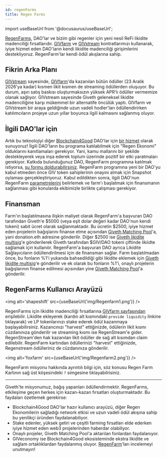 ```yaml
---
id: regenFarms
title: Regen Farms
---
```

import useBaseUrl from '@docusaurus/useBaseUrl';

[RegenFarms](https://giveth.io/givfarm), DAO'lar ve bizim gibi regenler için yeni nesil ReFi likidite madenciliği fırsatlarıdır. [GIVfarm](https://giveth.io/givfarm) ve [GIVstream](https://giveth.io/givstream) kontratlarımızı kullanarak, iyiye hizmet eden DAO'ların kendi likidite madenciliği girişimlerini destekliyoruz. RegenFarm'lar kendi ödül akışlarına sahip.

## Fikrin Arka Planı
[GIVstream](https://docs.giveth.io/giveconomy/givstream) sayesinde, [GIVfarm](https://giveth.io/givfarm)'da kazanılan bütün ödüller (23 Aralık 2026'ya kadar) kısmen likit kısmen de streaming ödüllerden oluşuyor. Bu durum, aşırı satış baskısı oluşturmaksızın yüksek APR'lı ödüller vermemize olanak sağlıyor. GIVstream sayesinde Giveth geleneksel likidite madenciliğine karşı mükemmel bir alternatife öncülük yaptı. GIVfarm ve GIVstream bir araya geldiğinde uzun vadeli hodler'ları ödüllendirirken katılımcıların projeye uzun yıllar boyunca ilgili kalmasını sağlanmış oluyor.

## İlgili DAO'lar için
Artık bu teknolojiyi diğer [Blockchain4Good](https://twitter.com/search?q=%23blockchain4good&src=typed_query) DAO'lar için [bir hizmet](https://forum.giveth.io/t/crazy-idea-stream-as-a-service-giviverse-multiverse-now-called-regenfarms/295) olarak sunuyoruz! İlgili DAO'ların bu programa katılabilmek için "Regen Ekonomi" olduklarını kanıtlamaları gerekiyor. Yani, kamu mallarını bir şekilde destekleyerek veya inşa ederek toplum üzerinde pozitif bir etki yaratmaları gerekiyor. Katkıda bulunduğunuz DAO, RegenFarm programına katılmak istiyorsa, [şu formu doldurabilirsiniz](https://giveth.typeform.com/regenfarms). RegenFarm programına yeni bir DAO'yu kabul etmeden önce GIV token sahiplerinin onayını almak için Snapshot oylaması gerçekleştiriyoruz. Kabul edildikten sonra, ilgili DAO'nun RegenFarm [parametrelerini](https://www.notion.so/giveth/Regen-Farm-Parameters-a5b474e75f334d03ad1c1c43f5d923d4) belirlemek ve farm'ı başlatmak için finansmanın sağlanması gibi konularda ekibimizle birlikte çalışması gerekiyor.

## Finansman
Farm'ın başlatılmasına ilişkin maliyet olarak RegenFarm'a başvuran DAO tarafından Giveth'e $5000 (veya eşit dolar değeri kadar DAO'nun kendi tokeni) sabit ücret olarak sağlanmaktadır. Bu ücretin $2500, iyiye hizmet eden projelerin bağışlarını finanse etme açısından [Giveth Matching Pool](https://giveth.io/project/donation-eth)'a, yani donation.eth adresine gönderilir. Diğer $2500 ise [Giveth likidite multisig](https://blockscout.com/xdai/mainnet/address/0xf924fF0f192f0c7c073161e0d62CE7635114e74f/transactions)'e gönderilerek Giveth tarafından $GIV/DAO tokeni çiftinde likiidte sağlamak için kullanılır.
RegenFarm'a başvuran DAO ayrıca Likidite Sağlayıcıların ödüllendirilmesi için de finansman sağlar. Farm başlatılmadan önce, bu fonların %1'i yukarıda bahsedildiği gibi likidite eklemek için [Giveth likidite multisig](https://blockscout.com/xdai/mainnet/address/0xf924fF0f192f0c7c073161e0d62CE7635114e74f/transactions)'e gönderilir ve ek olarak bu fonların %1'i, onaylı projelerin bağışlarının finanse edilmesi açısından yine [Giveth Matching Pool](https://giveth.io/project/donation-eth)'a gönderilir.

## RegenFarms Kullanıcı Arayüzü

<img alt='shapeshift' src={useBaseUrl('img/Regenfarm1.png')} />

RegenFarms için likidite madenciliği fırsatlarına [GIVfarm sayfasından](https://giveth.io/givfarm) erişilebilir. Likidite ekleyerek (kardın alt kısmındaki `provide liquidity` linkine tıklayarak) ve LP tokenlarınızı stake ederek ödül kazanmaya başlayabilirsiniz. Kazancınızı "harvest" ettiğinizde, ödülerin likit kısmı cüzdanınıza gönderilir ve streaming kısmı ise RegenStream'e gider. RegenStream'den hak kazanılan likit ödüller de sağ alt kısımdan claim edilebilir. RegenFarm kartından ödüllerinizi "harvest" ettiğinizde, Regenstream ödülleriniz de cüzdanınıza gönderilir.

<img alt='foxfarm' src={useBaseUrl('img/Regenfarm2.png')} />

RegenFarm misyonu hakkında ayrıntılı bilgi için, söz konusu Regen Farm Kartının sağ üst köşesindeki `?` simgesine tıklayabilrisiniz.

---

Giveth'te misyonumuz, bağış yapanları ödüllendirmektir. RegenFarms, etkileşime geçen herkes için kazan-kazan fırsatları oluşturmaktadır. Bu faydaları özetlemek gerekirse:
* Blockchain4Good DAO'lar hazır kullanıcı arayüzü, diğer Regen Ekonomilerin sağladığı network etkisi ve uzun vadeli ödül akışına sahip bu yenilikçi üründen faydalanabiliyor.
* Stake edenler, yüksek getiri ve çeşitli farming fırsatları elde ederken iyiye hizmet eden web3 projelerinden haberdar olabiliyor.
* Onaylı projeler, Giveth Matching Pool'a aktarılan fonlardan faydalanıyor.
* GIVeconomy ise Blockchain4Good ekosisteminde ekstra likidite ve sağlam ortaklıklardan faydalanmış oluyor.
[RegenFarm](https://giveth.io/givfarm)'ları incelemeyi unutmayın!
